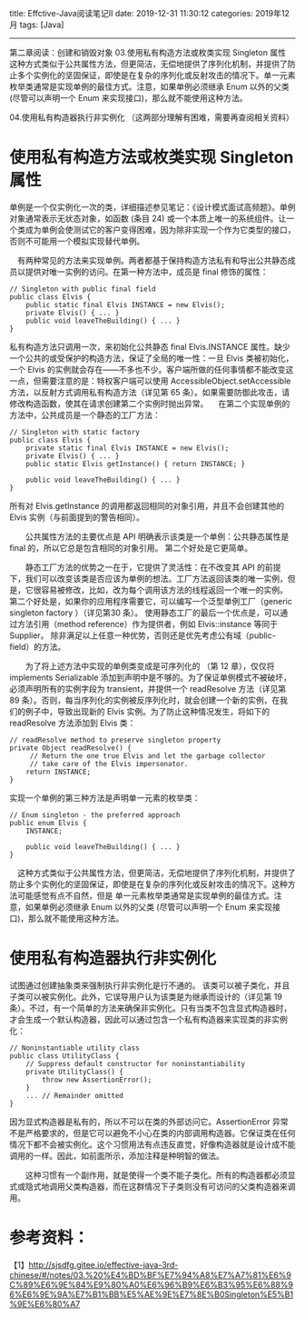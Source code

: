 title: Effctive-Java阅读笔记II
date: 2019-12-31 11:30:12
categories: 2019年12月
tags: [Java]

---

第二章阅读：创建和销毁对象
03.使用私有构造方法或枚类实现 Singleton 属性
这种方式类似于公共属性方法，但更简洁，无偿地提供了序列化机制，并提供了防止多个实例化的坚固保证，即使是在复杂的序列化或反射攻击的情况下。单一元素枚举类通常是实现单例的最佳方式。注意，如果单例必须继承 Enum 以外的父类 (尽管可以声明一个 Enum 来实现接口)，那么就不能使用这种方法。

04.使用私有构造器执行非实例化
（这两部分理解有困难，需要再查阅相关资料）
<!-- more -->

# 使用私有构造方法或枚类实现 Singleton 属性

单例是一个仅实例化一次的类，详细描述参见笔记：《设计模式面试高频题》。单例对象通常表示无状态对象，如函数 (条目 24) 或一个本质上唯一的系统组件。让一个类成为单例会使测试它的客户变得困难，因为除非实现一个作为它类型的接口，否则不可能用一个模拟实现替代单例。

　有两种常见的方法来实现单例。两者都基于保持构造方法私有和导出公共静态成员以提供对唯一实例的访问。在第一种方法中，成员是 final 修饰的属性：

    // Singleton with public final field
    public class Elvis {
        public static final Elvis INSTANCE = new Elvis();
        private Elvis() { ... }
        public void leaveTheBuilding() { ... }
    }

私有构造方法只调用一次，来初始化公共静态 final Elvis.INSTANCE 属性。缺少一个公共的或受保护的构造方法，保证了全局的唯一性：一旦 Elvis 类被初始化，一个 Elvis 的实例就会存在——不多也不少。客户端所做的任何事情都不能改变这一点，但需要注意的是：特权客户端可以使用 AccessibleObject.setAccessible 方法，以反射方式调用私有构造方法（详见第 65 条）。如果需要防御此攻击，请修改构造函数，使其在请求创建第二个实例时抛出异常。
　在第二个实现单例的方法中，公共成员是一个静态的工厂方法：

    // Singleton with static factory
    public class Elvis {
        private static final Elvis INSTANCE = new Elvis();
        private Elvis() { ... }
        public static Elvis getInstance() { return INSTANCE; }

        public void leaveTheBuilding() { ... }
    }

所有对 Elvis.getInstance 的调用都返回相同的对象引用，并且不会创建其他的 Elvis 实例（与前面提到的警告相同）。

　　公共属性方法的主要优点是 API 明确表示该类是一个单例：公共静态属性是 final 的，所以它总是包含相同的对象引用。 第二个好处是它更简单。

　　静态工厂方法的优势之一在于，它提供了灵活性：在不改变其 API 的前提下，我们可以改变该类是否应该为单例的想法。工厂方法返回该类的唯一实例，但是，它很容易被修改，比如，改为每个调用该方法的线程返回一个唯一的实例。 第二个好处是，如果你的应用程序需要它，可以编写一个泛型单例工厂（generic singleton factory ）（详见第30 条）。 使用静态工厂的最后一个优点是，可以通过方法引用（method reference）作为提供者，例如 Elvis::instance 等同于 Supplier<Elvis>。 除非满足以上任意一种优势，否则还是优先考虑公有域（public-field）的方法。

　　为了将上述方法中实现的单例类变成是可序列化的 （第 12 章），仅仅将 implements Serializable 添加到声明中是不够的。为了保证单例模式不被破坏，必须声明所有的实例字段为 transient，并提供一个 readResolve 方法（详见第 89 条）。否则，每当序列化的实例被反序列化时，就会创建一个新的实例，在我们的例子中，导致出现新的 Elvis 实例。为了防止这种情况发生，将如下的 readResolve 方法添加到 Elvis 类：

    // readResolve method to preserve singleton property
    private Object readResolve() {
         // Return the one true Elvis and let the garbage collector
         // take care of the Elvis impersonator.
        return INSTANCE;
    }
实现一个单例的第三种方法是声明单一元素的枚举类：

    // Enum singleton - the preferred approach
    public enum Elvis {
        INSTANCE;

        public void leaveTheBuilding() { ... }
    }

　这种方式类似于公共属性方法，但更简洁，无偿地提供了序列化机制，并提供了防止多个实例化的坚固保证，即使是在复杂的序列化或反射攻击的情况下。这种方法可能感觉有点不自然，但是 单一元素枚举类通常是实现单例的最佳方式。注意，如果单例必须继承 Enum 以外的父类 (尽管可以声明一个 Enum 来实现接口)，那么就不能使用这种方法。

# 使用私有构造器执行非实例化

试图通过创建抽象类来强制执行非实例化是行不通的。 该类可以被子类化，并且子类可以被实例化。此外，它误导用户认为该类是为继承而设计的（详见第 19 条）。不过，有一个简单的方法来确保非实例化。只有当类不包含显式构造器时，才会生成一个默认构造器，因此可以通过包含一个私有构造器来实现类的非实例化：

    // Noninstantiable utility class
    public class UtilityClass {
        // Suppress default constructor for noninstantiability
        private UtilityClass() {
            throw new AssertionError();
        }
        ... // Remainder omitted
    }


因为显式构造器是私有的，所以不可以在类的外部访问它。AssertionError 异常不是严格要求的，但是它可以避免不小心在类的内部调用构造器。它保证类在任何情况下都不会被实例化。这个习惯用法有点违反直觉，好像构造器就是设计成不能调用的一样。因此，如前面所示，添加注释是种明智的做法。

　　这种习惯有一个副作用，就是使得一个类不能子类化。所有的构造器都必须显式或隐式地调用父类构造器，而在这群情况下子类则没有可访问的父类构造器来调用。


# 参考资料：
【1】http://sjsdfg.gitee.io/effective-java-3rd-chinese/#/notes/03.%20%E4%BD%BF%E7%94%A8%E7%A7%81%E6%9C%89%E6%9E%84%E9%80%A0%E6%96%B9%E6%B3%95%E6%88%96%E6%9E%9A%E7%B1%BB%E5%AE%9E%E7%8E%B0Singleton%E5%B1%9E%E6%80%A7
